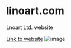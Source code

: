 # linoart.com
Lnoart Ltd. website

[Link to website](www.linoart.com)
![image](https://github.com/Nikolay-St-D/linoart.com/assets/126271396/986481c8-3522-46b1-b8aa-11f4248d148c)
